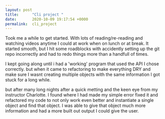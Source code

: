 ```yaml
---
layout: post
title:      "Cli project "
date:       2020-10-09 19:17:54 +0000
permalink:  cli_project
---
```



Took me a while to get started. With lots of reading/re-reading and watching videos anytime I could at work when on lunch or at break. It started smooth, but I hit some roadblocks with accidently setting up the git repo incorrectly and had to redo things more than a handfull of times. 

I kept going along until i had a 'working' program that used the API I chose correctly. but when it came to refactoring to make everything DRY and make sure I wasnt creating multiple objects with the same information I got stuck for a long while.

but after many long nights after a quick metting and the keen eye from my instructor Charlotte. I found where I had made my simple error fixed it and refactored my code to not only work even better and instantiate a single object and find that object. I was able to give that object much more information and had a more built out output I could give the user.

